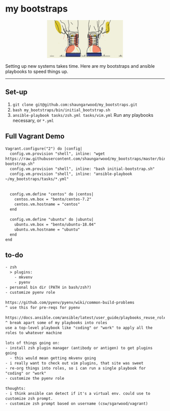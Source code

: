# my bootstraps

<p align="center">
  <img src="lib/logo.jpeg" width="240" height="120" />
</p>


Setting up new systems takes time. Here are my bootstraps and ansible playbooks to speed things up.

---

## Set-up
1. ```git clone git@github.com:shaungarwood/my_bootstraps.git```
2. ```bash my_bootstraps/bin/initial_bootstrap.sh```
3. ```ansible-playbook tasks/zsh.yml tasks/vim.yml``` Run any playbooks necessary, or ```*.yml```

## Full Vagrant Demo
```
Vagrant.configure("2") do |config|
  config.vm.provision "shell", inline: "wget https://raw.githubusercontent.com/shaungarwood/my_bootstraps/master/bin/initial-bootstrap.sh"
  config.vm.provision "shell", inline: "bash initial-bootstrap.sh"
  config.vm.provision "shell", inline: "ansible-playbook ~/my_bootstraps/tasks/*.yml"


  config.vm.define "centos" do |centos|
    centos.vm.box = "bento/centos-7.2"
    centos.vm.hostname = "centos"
  end

  config.vm.define "ubuntu" do |ubuntu|
    ubuntu.vm.box = "bento/ubuntu-18.04"
    ubuntu.vm.hostname = "ubuntu"
  end
end
```

## to-do
```
- zsh
  > plugins:
    - mkvenv
    - pyenv
- personal bin dir (PATH in bash/zsh?)
- customize pyenv role

https://github.com/pyenv/pyenv/wiki/common-build-problems
^ use this for pre-reqs for pyenv

https://docs.ansible.com/ansible/latest/user_guide/playbooks_reuse_roles.html
^ break apart some of my playbooks into roles
use a top-level playbook like "coding" or "work" to apply all the roles to whatever machine

lots of things going on:
- install zsh plugin manager (antibody or antigen) to get plugins going
  - this would mean getting mkvenv going
- i really want to check out vim plugins, that site was sweet
- re-org things into roles, so i can run a single playbook for "coding" or "work"
- customize the pyenv role

thoughts:
- i think ansible can detect if it's a virtual env. could use to customize zsh prompt.
- customize zsh prompt based on username (csw/sgarwood/vagrant)
```
